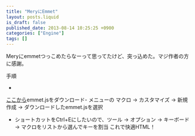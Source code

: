 ```yaml
---
title: "MeryにEmmet"
layout: posts.liquid
is_draft: false
published_date: 2013-08-14 10:25:25 +0900
categories: ["Engine"]
tags: []
---
```


Meryにemmetつっこめたらなーって思ってたけど、突っ込めた。マジ作者の方に感謝。

手順

- 
[ここから](https://github.com/haijinboys/mery-macro-emmet)emmet.jsをダウンロード- メニューの マクロ -\> カスタマイズ -\> 新規作成 -\> ダウンロードしたemmet.jsを選択
- ショートカットをCtrl+Eにしたいので、ツール -\> オプション -\> キーボード -\> マクロをリストから選んでキーを割当
これで快適HTML！


